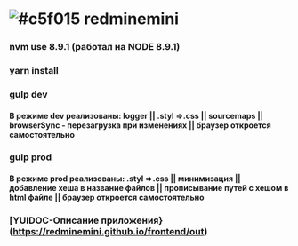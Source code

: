# ![#c5f015](https://placehold.it/15/c5f015/000000?text='') redminemini
### nvm use 8.9.1 (работал на NODE 8.9.1)
### yarn install
### gulp dev
#### В режиме dev реализованы: logger || .styl =>.css || sourcemaps || browserSync - перезагрузка при изменениях || браузер откроется самостоятельно
### gulp prod
#### В режиме prod реализованы: .styl =>.css || минимизация || добавление хеша в название файлов || прописывание путей с хешом в html файле || браузер откроется самостоятельно
### [YUIDOC-Описание приложения}(https://redminemini.github.io/frontend/out)